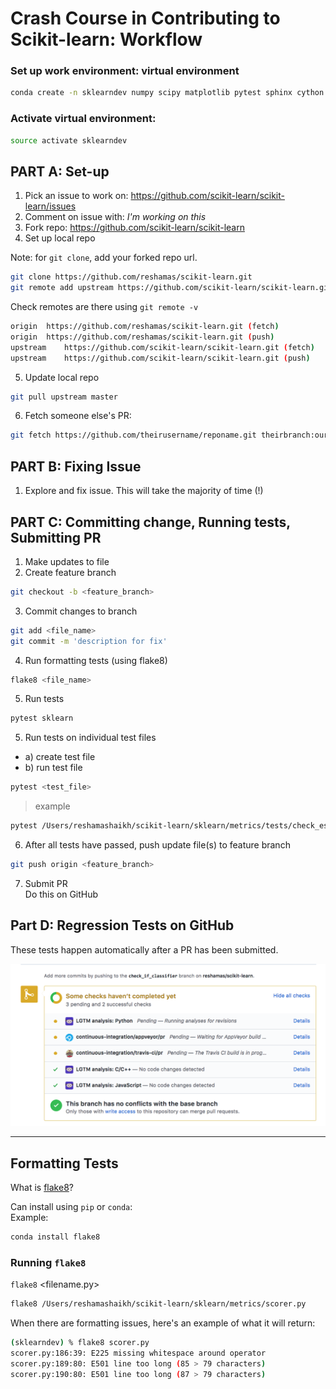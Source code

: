 # Crash Course in Contributing to Scikit-learn:  Workflow


### Set up work environment:  virtual environment
```bash
conda create -n sklearndev numpy scipy matplotlib pytest sphinx cython ipykernel
```
### Activate virtual environment:  
```bash
source activate sklearndev
```

## PART A:  Set-up

1.  Pick an issue to work on:  https://github.com/scikit-learn/scikit-learn/issues
2.  Comment on issue with:  *I'm working on this*
3.  Fork repo:  https://github.com/scikit-learn/scikit-learn
4.  Set up local repo  

Note:  for `git clone`, add your forked repo url.  
```bash
git clone https://github.com/reshamas/scikit-learn.git
git remote add upstream https://github.com/scikit-learn/scikit-learn.git
```
Check remotes are there using `git remote -v`
```bash
origin	https://github.com/reshamas/scikit-learn.git (fetch)
origin	https://github.com/reshamas/scikit-learn.git (push)
upstream	https://github.com/scikit-learn/scikit-learn.git (fetch)
upstream	https://github.com/scikit-learn/scikit-learn.git (push)
```
5.  Update local repo
```bash
git pull upstream master
```
6. Fetch someone else's PR:
```bash
git fetch https://github.com/theirusername/reponame.git theirbranch:ourbranch
```

## PART B:  Fixing Issue

1.  Explore and fix issue.  This will take the majority of time (!)


## PART C:  Committing change, Running tests, Submitting PR

1.  Make updates to file
2.  Create feature branch
```bash
git checkout -b <feature_branch>
```
3.  Commit changes to branch
```bash
git add <file_name>
git commit -m 'description for fix'
```
4.  Run formatting tests (using flake8)
```bash
flake8 <file_name>
```
5.  Run tests  
```bash
pytest sklearn
```

5.  Run tests on individual test files  
- a)  create test file  
- b)  run test file

```bash
pytest <test_file>
```

>example
```bash
pytest /Users/reshamashaikh/scikit-learn/sklearn/metrics/tests/check_estimator_regression-test_draft.py
```

6.  After all tests have passed, push update file(s) to feature branch
```bash
git push origin <feature_branch>
```
7.  Submit PR  
Do this on GitHub

## Part D:  Regression Tests on GitHub
These tests happen automatically after a PR has been submitted.

<img src="images/reg_tests.png"  />
 
---

## Formatting Tests
What is [flake8](https://medium.com/python-pandemonium/what-is-flake8-and-why-we-should-use-it-b89bd78073f2)?

Can install using `pip` or `conda`:  
Example:  
```python
conda install flake8 
```

### Running `flake8`
`flake8` <filename.py>
```bash
flake8 /Users/reshamashaikh/scikit-learn/sklearn/metrics/scorer.py
```

When there are formatting issues, here's an example of what it will return:
```bash
(sklearndev) % flake8 scorer.py
scorer.py:186:39: E225 missing whitespace around operator
scorer.py:189:80: E501 line too long (85 > 79 characters)
scorer.py:190:80: E501 line too long (87 > 79 characters)
```



